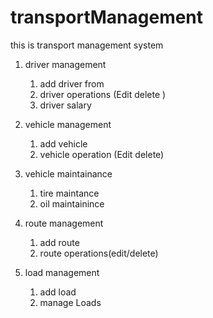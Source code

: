 # transportManagement
this is transport management system

1. driver management 
	1. add driver from
	2. driver operations (Edit delete )
	3. driver salary

2. vehicle management
	1. add vehicle
	2. vehicle operation (Edit delete)

3. vehicle maintainance 
	1. tire maintance 
	2. oil maintainince 
4. route management
	1. add route
	2. route operations(edit/delete)
5. load management
	1. add load
	2. manage Loads

